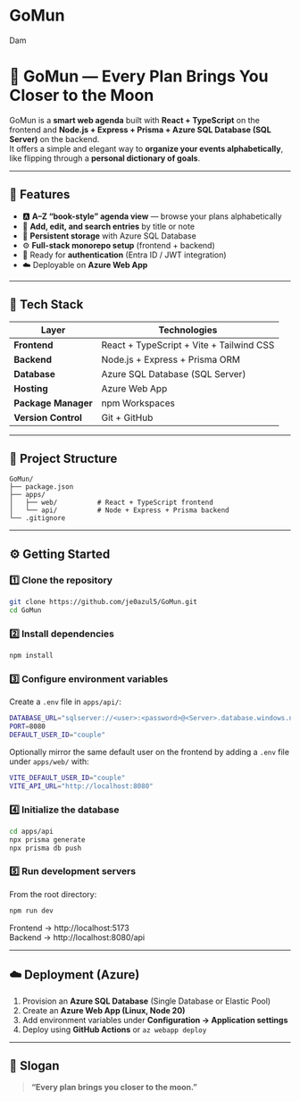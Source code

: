# GoMun
Dam
# 🌙 GoMun — Every Plan Brings You Closer to the Moon

GoMun is a **smart web agenda** built with **React + TypeScript** on the frontend and **Node.js + Express + Prisma + Azure SQL Database (SQL Server)** on the backend.  
It offers a simple and elegant way to **organize your events alphabetically**, like flipping through a **personal dictionary of goals**.

---

## 🚀 Features
- 🅰️ **A–Z “book-style” agenda view** — browse your plans alphabetically  
- 📝 **Add, edit, and search entries** by title or note  
- 💾 **Persistent storage** with Azure SQL Database  
- ⚙️ **Full-stack monorepo setup** (frontend + backend)  
- 🔐 Ready for **authentication** (Entra ID / JWT integration)  
- ☁️ Deployable on **Azure Web App**

---

## 🧩 Tech Stack
| Layer | Technologies |
|--------|---------------|
| **Frontend** | React + TypeScript + Vite + Tailwind CSS |
| **Backend** | Node.js + Express + Prisma ORM |
| **Database** | Azure SQL Database (SQL Server) |
| **Hosting** | Azure Web App |
| **Package Manager** | npm Workspaces |
| **Version Control** | Git + GitHub |

---

## 📁 Project Structure
```
GoMun/
├── package.json
├── apps/
│   ├── web/          # React + TypeScript frontend
│   └── api/          # Node + Express + Prisma backend
└── .gitignore
```

---

## ⚙️ Getting Started

### 1️⃣ Clone the repository
```bash
git clone https://github.com/je0azul5/GoMun.git
cd GoMun
```

### 2️⃣ Install dependencies
```bash
npm install
```

### 3️⃣ Configure environment variables
Create a `.env` file in `apps/api/`:
```bash
DATABASE_URL="sqlserver://<user>:<password>@<Server>.database.windows.net:1433;database=<DBname>;encrypt=true;trustServerCertificate=false;hostNameInCertificate=*.database.windows.net;loginTimeout=30;"
PORT=8080
DEFAULT_USER_ID="couple"
```

Optionally mirror the same default user on the frontend by adding a `.env` file under `apps/web/` with:

```bash
VITE_DEFAULT_USER_ID="couple"
VITE_API_URL="http://localhost:8080"
```

### 4️⃣ Initialize the database
```bash
cd apps/api
npx prisma generate
npx prisma db push
```

### 5️⃣ Run development servers
From the root directory:
```bash
npm run dev
```
Frontend → http://localhost:5173  
Backend → http://localhost:8080/api

---

## ☁️ Deployment (Azure)

1. Provision an **Azure SQL Database** (Single Database or Elastic Pool)  
2. Create an **Azure Web App (Linux, Node 20)**  
3. Add environment variables under **Configuration → Application settings**  
4. Deploy using **GitHub Actions** or `az webapp deploy`

---

## 💬 Slogan
> **“Every plan brings you closer to the moon.”**
